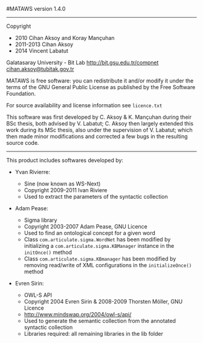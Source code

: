 
#MATAWS version 1.4.0

-----------------------------------------------------------------------

Copyright 
* 2010 Cihan Aksoy and Koray Mançuhan
* 2011-2013 Cihan Aksoy
* 2014 Vincent Labatut

Galatasaray University - Bit Lab
http://bit.gsu.edu.tr/compnet
cihan.aksoy@tubitak.gov.tr

MATAWS is free software: you can redistribute it and/or modify
it under the terms of the GNU General Public License as published by
the Free Software Foundation.

For source availability and license information see `licence.txt`

This software was first developed by C. Aksoy & K. Mançuhan during their BSc thesis, 
both advised by V. Labatut; C. Aksoy then largely extended this work during its MSc thesis,
also under the supervision of V. Labatut; which then made minor modifications and
corrected a few bugs in the resulting source code.

-----------------------------------------------------------------------

This product includes softwares developed by:

  + Yvan Rivierre:
    + Sine (now known as WS-Next)
    + Copyright 2009-2011 Ivan Riviere 
    + Used to extract the parameters of the syntactic collection
    
  + Adam Pease:
    + Sigma library
    + Copyright 2003-2007 Adam Pease, GNU Licence
    + Used to find an ontological concept for a given word
    + Class `com.articulate.sigma.WordNet` has been modified by initializing a `com.articulate.sigma.KBManager` instance in the `initOnce()` method
    + Class `com.articulate.sigma.KBmanager` has been modified by removing read/write of XML configurations in the `initializeOnce()` method	
    
  + Evren Sirin:
    + OWL-S API
    + Copyright 2004 Evren Sirin & 2008-2009 Thorsten Möller, GNU Licence
    + http://www.mindswap.org/2004/owl-s/api/
    + Used to generate the semantic collection from the annotated syntactic collection
    + Libraries required: all remaining libraries in the lib folder


